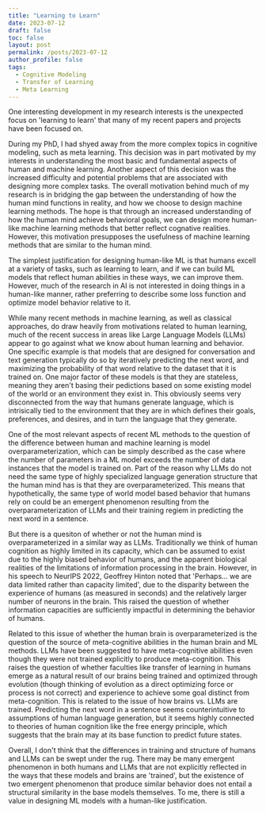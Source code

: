 ```yaml
---
title: "Learning to Learn"
date: 2023-07-12
draft: false
toc: false
layout: post
permalink: /posts/2023-07-12
author_profile: false
tags:
  - Cognitive Modeling 
  - Transfer of Learning
  - Meta Learning 
---
```


One interesting development in my research interests is the unexpected focus on 'learning to learn' that many of my recent papers and projects have been focused on. 

During my PhD, I had shyed away from the more complex topics in cognitive modeling, such as meta learning. This decision was in part motivated by my interests in understanding the most basic and fundamental aspects of human and machine learning. Another aspect of this decision was the increased difficulty and potential problems that are associated with designing more complex tasks. The overall motivation behind much of my research is in bridging the gap between the understanding of how the human mind functions in reality, and how we choose to design machine learning methods. The hope is that through an increased understanding of how the human mind achieve behavioral goals, we can design more human-like machine learning methods that better reflect cognative realities. However, this motivation presupposes the usefulness of machine learning methods that are similar to the human mind. 

The simplest justification for designing human-like ML is that humans excell at a variety of tasks, such as learning to learn, and if we can build ML models that reflect human abilities in these ways, we can improve them. However, much of the research in AI is not interested in doing things in a human-like manner, rather preferring to describe some loss function and optimize model behavior relative to it. 

While many recent methods in machine learning, as well as classical approaches, do draw heavily from motivations related to human learning, much of the recent success in areas like Large Language Models (LLMs) appear to go against what we know about human learning and behavior. One specific example is that models that are designed for conversation and text generation typically do so by iteratively predicting the next word, and maximizing the probability of that word relative to the dataset that it is trained on. One major factor of these models is that they are stateless, meaning they aren't basing their pedictions based on some existing model of the world or an environment they exist in. This obviously seems very disconnected from the way that humans generate language, which is intrisically tied to the environment that they are in which defines their goals, preferences, and desires, and in turn the language that they generate. 

One of the most relevant aspects of recent ML methods to the question of the difference between human and machine learning is model overparameterization, which can be simply described as the case where the number of parameters in a ML model exceeds the number of data instances that the model is trained on. Part of the reason why LLMs do not need the same type of highly specialized language generation structure that the human mind has is that they are overparameterized. This means that hypothetically, the same type of world model based behavior that humans rely on could be an emergent phenomenon resulting from the overparameterization of LLMs and their training regiem in predicting the next word in a sentence. 

But there is a quesiton of whether or not the human mind is overparameterized in a similar way as LLMs. Traditionally we think of human cognition as highly limited in its capacity, which can be assumed to exist due to the highly biased behavior of humans, and the apparent biological realities of the limitations of information processing in the brain. However, in his speech to NeurIPS 2022, Geoffrey Hinton noted that 'Perhaps... we are data limited rather than capacity limited', due to the disparity between the experience of humans (as measured in seconds) and the relatively larger number of neurons in the brain. This raised the question of whether information capacities are sufficiently impactful in determining the behavior of humans. 

Related to this issue of whether the human brain is overparameterized is the question of the source of meta-cognitive abilities in the human brain and ML methods. LLMs have been suggested to have meta-cognitive abilities even though they were not trained explicitly to produce meta-cognition. This raises the question of whether faculties like transfer of learning in humans emerge as a natural result of our brains being trained and optimized through evolution (though thinking of evolution as a direct optimizing force or process is not correct) and experience to achieve some goal distinct from meta-cognition. This is related to the issue of how brains vs. LLMs are trained. Predicting the next word in a sentence seems counterintuitive to assumptions of human language generation, but it seems highly connected to theories of human cognition like the free energy principle, which suggests that the brain may at its base function to predict future states.

Overall, I don't think that the differences in training and structure of humans and LLMs can be swept under the rug. There may be many emergent phenomenon in both humans and LLMs that are not explicitly reflected in the ways that these models and brains are 'trained', but the existence of two emergent phenomenon that produce similar behavior does not entail a structural similarity in the base models themselves. To me, there is still a value in designing ML models with a human-like justification. 
